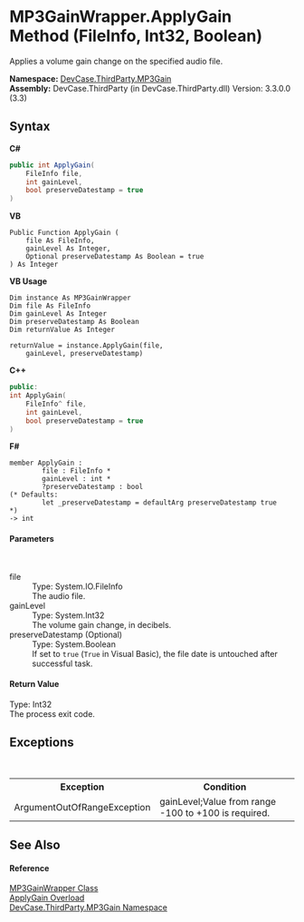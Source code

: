 # MP3GainWrapper.ApplyGain Method (FileInfo, Int32, Boolean)
 

Applies a volume gain change on the specified audio file.

**Namespace:**&nbsp;<a href="N_DevCase_ThirdParty_MP3Gain">DevCase.ThirdParty.MP3Gain</a><br />**Assembly:**&nbsp;DevCase.ThirdParty (in DevCase.ThirdParty.dll) Version: 3.3.0.0 (3.3)

## Syntax

**C#**<br />
``` C#
public int ApplyGain(
	FileInfo file,
	int gainLevel,
	bool preserveDatestamp = true
)
```

**VB**<br />
``` VB
Public Function ApplyGain ( 
	file As FileInfo,
	gainLevel As Integer,
	Optional preserveDatestamp As Boolean = true
) As Integer
```

**VB Usage**<br />
``` VB Usage
Dim instance As MP3GainWrapper
Dim file As FileInfo
Dim gainLevel As Integer
Dim preserveDatestamp As Boolean
Dim returnValue As Integer

returnValue = instance.ApplyGain(file, 
	gainLevel, preserveDatestamp)
```

**C++**<br />
``` C++
public:
int ApplyGain(
	FileInfo^ file, 
	int gainLevel, 
	bool preserveDatestamp = true
)
```

**F#**<br />
``` F#
member ApplyGain : 
        file : FileInfo * 
        gainLevel : int * 
        ?preserveDatestamp : bool 
(* Defaults:
        let _preserveDatestamp = defaultArg preserveDatestamp true
*)
-> int 

```


#### Parameters
&nbsp;<dl><dt>file</dt><dd>Type: System.IO.FileInfo<br />The audio file.</dd><dt>gainLevel</dt><dd>Type: System.Int32<br />The volume gain change, in decibels.</dd><dt>preserveDatestamp (Optional)</dt><dd>Type: System.Boolean<br />If set to `true` (`True` in Visual Basic), the file date is untouched after successful task.</dd></dl>

#### Return Value
Type: Int32<br />The process exit code.

## Exceptions
&nbsp;<table><tr><th>Exception</th><th>Condition</th></tr><tr><td>ArgumentOutOfRangeException</td><td>gainLevel;Value from range -100 to +100 is required.</td></tr></table>

## See Also


#### Reference
<a href="T_DevCase_ThirdParty_MP3Gain_MP3GainWrapper">MP3GainWrapper Class</a><br /><a href="Overload_DevCase_ThirdParty_MP3Gain_MP3GainWrapper_ApplyGain">ApplyGain Overload</a><br /><a href="N_DevCase_ThirdParty_MP3Gain">DevCase.ThirdParty.MP3Gain Namespace</a><br />